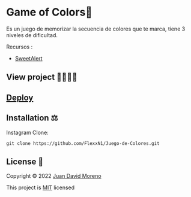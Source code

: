 # Game of Colors🔗

Es un juego de memorizar la secuencia de colores que te marca, tiene 3 niveles de dificultad.

Recursos :

- [SweetAlert](https://cdnjs.com/libraries/sweetalert)

## View project 🚀🙋🏻‍♂️
## [Deploy](https://flexxn1.github.io/Juego-de-Colores//)

## Installation ⚖
Instagram Clone:
```
git clone https://github.com/FlexxN1/Juego-de-Colores.git
 ```

## License 🔐

Copyright © 2022 [Juan David Moreno](https://github.com/FlexxN1)

This project is [MIT](https://choosealicense.com/licenses/mit/) licensed
